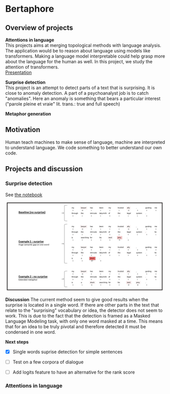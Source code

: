 # Bertaphore

## Overview of projects

**Attentions in language**\
This projects aims at merging topological methods with language analysis. The application would be to reason about language using models like transformers. Making a language model interpretable could help grasp more about the language for the human as well. In this project, we study the attention of transformers.\
[Presentation](https://docs.google.com/presentation/d/1UjCcLKT5R26-X0hwlUVMwTTNGA-eYCanZza-2dt0NfE/edit#slide=id.g2eddf68fc32_0_3)


**Surprise detection**\
This project is an attempt to detect parts of a text that is surprising. It is close to anomaly detection. A part of a psychoanalyst job is to catch "anomalies". Here an anomaly is something that bears a particular interest ("parole pleine et vraie" lit. trans.: true and full speech)

**Metaphor generation**


## Motivation

<!-- intended for dialogue analysis bc simple sentences, and the text is more free-->

Human teach machines to make sense of language, machine are interpreted to understand language. We code something to better understand our own code.

## Projects and discussion

### Surprise detection

See [the notebook](notebooks/surprise-detection.ipynb)

<img src="https://github.com/PierrickLeroy/bertaphore/blob/master/images/readme_images/shark_laywer_prey.png" width="500" />

**Discussion**
The current method seem to give good results when the surprise is located in a single word. If there are other parts in the text that relate to the "surprising" vocabulary or idea, the detector does not seem to work. This is due to the fact that the detection is framed as a Masked Language Modeling task, with only one word masked at a time. This means that for an idea to be truly pivotal and therefore detected it must be condensed in one word.

**Next steps**
- [x] Single words suprise detection for simple sentences
- [ ] Test on a few corpora of dialogue
- [ ] Add logits feature to have an alternative for the rank score


### Attentions in language
